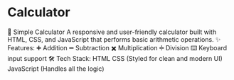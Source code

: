 # Calculator
🔢 Simple Calculator
A responsive and user-friendly calculator built with HTML, CSS, and JavaScript that performs basic arithmetic operations.
✨ Features:
➕ Addition
➖ Subtraction
✖️ Multiplication
➗ Division
⌨️ Keyboard input support
🛠️ Tech Stack:
HTML
CSS (Styled for clean and modern UI)
JavaScript (Handles all the logic)

